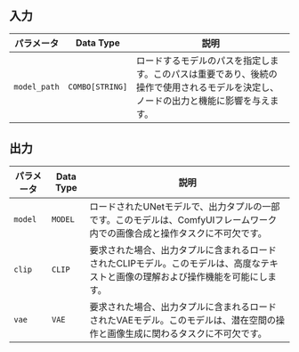 ## 入力

| パラメータ    | Data Type | 説明 |
|--------------|--------------|-------------|
| `model_path` | `COMBO[STRING]` | ロードするモデルのパスを指定します。このパスは重要であり、後続の操作で使用されるモデルを決定し、ノードの出力と機能に影響を与えます。 |

## 出力

| パラメータ | Data Type | 説明 |
|-----------|-------------|-------------|
| `model`   | `MODEL`     | ロードされたUNetモデルで、出力タプルの一部です。このモデルは、ComfyUIフレームワーク内での画像合成と操作タスクに不可欠です。 |
| `clip`    | `CLIP`      | 要求された場合、出力タプルに含まれるロードされたCLIPモデル。このモデルは、高度なテキストと画像の理解および操作機能を可能にします。 |
| `vae`     | `VAE`       | 要求された場合、出力タプルに含まれるロードされたVAEモデル。このモデルは、潜在空間の操作と画像生成に関わるタスクに不可欠です。 |
